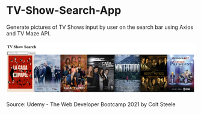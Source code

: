 # TV-Show-Search-App

Generate pictures of TV Shows input by user on the search bar using Axios and TV Maze API.

![Alt text](/TV%20Shows.jpg "TV Show Search App")

Source: Udemy - The Web Developer Bootcamp 2021 by Colt Steele
